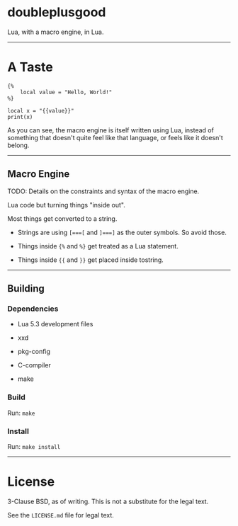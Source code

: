 # doubleplusgood

Lua, with a macro engine, in Lua.

---

# A Taste

	{%
		local value = "Hello, World!"
	%}

	local x = "{{value}}"
	print(x)

As you can see, the macro engine is itself written using Lua, instead of something that doesn't quite feel like that language, or feels like it doesn't belong.

---

## Macro Engine

TODO: Details on the constraints and syntax of the macro engine.

Lua code but turning things "inside out".

Most things get converted to a string.

+ Strings are using `[===[` and `]===]` as the outer symbols. So avoid those.

+ Things inside `{%` and `%}` get treated as a Lua statement.

+ Things inside `{{` and `}}` get placed inside tostring.

---

## Building

### Dependencies

+ Lua 5.3 development files

+ xxd

+ pkg-config

+ C-compiler

+ make

### Build

Run: `make`

### Install

Run: `make install`

---

# License

3-Clause BSD, as of writing. This is not a substitute for the legal text.

See the `LICENSE.md` file for legal text.
